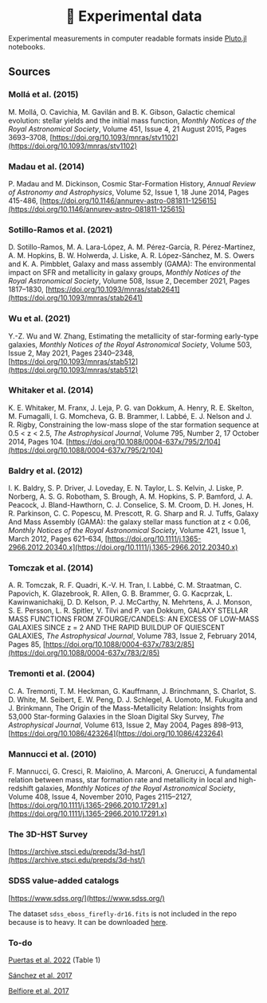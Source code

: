<div align="center">
    <h1>🔭 Experimental data</h1>
</div>

Experimental measurements in computer readable formats inside [Pluto.jl](https://github.com/fonsp/Pluto.jl) notebooks.

## Sources

### Mollá et al. (2015)

M. Mollá, O. Cavichia, M. Gavilán and B. K. Gibson, Galactic chemical evolution: stellar yields and the initial mass function, _Monthly Notices of the Royal Astronomical Society_, Volume 451, Issue 4, 21 August 2015, Pages 3693–3708, [https://doi.org/10.1093/mnras/stv1102](https://doi.org/10.1093/mnras/stv1102)

### Madau et al. (2014)

P. Madau and M. Dickinson, Cosmic Star-Formation History, _Annual Review of Astronomy and Astrophysics_, Volume 52, Issue 1, 18 June 2014, Pages 415-486, [https://doi.org/10.1146/annurev-astro-081811-125615](https://doi.org/10.1146/annurev-astro-081811-125615)

### Sotillo-Ramos et al. (2021)

D. Sotillo-Ramos, M. A. Lara-López, A. M. Pérez-García, R. Pérez-Martínez, A. M. Hopkins, B. W. Holwerda, J. Liske, A. R. López-Sánchez, M. S. Owers and K. A. Pimbblet, Galaxy and mass assembly (GAMA): The environmental impact on SFR and metallicity in galaxy groups, _Monthly Notices of the Royal Astronomical Society_, Volume 508, Issue 2, December 2021, Pages 1817–1830, [https://doi.org/10.1093/mnras/stab2641](https://doi.org/10.1093/mnras/stab2641)

### Wu et al. (2021)

Y.-Z. Wu and W. Zhang, Estimating the metallicity of star-forming early-type galaxies, _Monthly Notices of the Royal Astronomical Society_, Volume 503, Issue 2, May 2021, Pages 2340–2348, [https://doi.org/10.1093/mnras/stab512](https://doi.org/10.1093/mnras/stab512)

### Whitaker et al. (2014)

K. E. Whitaker, M. Franx, J. Leja, P. G. van Dokkum, A. Henry, R. E. Skelton, M. Fumagalli, I. G. Momcheva, G. B. Brammer, I. Labbé, E. J. Nelson and J. R. Rigby, Constraining the low-mass slope of the star formation sequence at 0.5 < z < 2.5, _The Astrophysical Journal_, Volume 795, Number 2, 17 October 2014, Pages 104. [https://doi.org/10.1088/0004-637x/795/2/104](https://doi.org/10.1088/0004-637x/795/2/104)

### Baldry et al. (2012)

I. K. Baldry, S. P. Driver, J. Loveday, E. N. Taylor, L. S. Kelvin, J. Liske, P. Norberg, A. S. G. Robotham, S. Brough, A. M. Hopkins, S. P. Bamford, J. A. Peacock, J. Bland-Hawthorn, C. J. Conselice, S. M. Croom, D. H. Jones, H. R. Parkinson, C. C. Popescu, M. Prescott, R. G. Sharp and R. J. Tuffs, Galaxy And Mass Assembly (GAMA): the galaxy stellar mass function at z < 0.06, _Monthly Notices of the Royal Astronomical Society_, Volume 421, Issue 1, March 2012, Pages 621–634, [https://doi.org/10.1111/j.1365-2966.2012.20340.x](https://doi.org/10.1111/j.1365-2966.2012.20340.x)

### Tomczak et al. (2014)

A. R. Tomczak, R. F. Quadri, K.-V. H. Tran, I. Labbé, C. M. Straatman, C. Papovich, K. Glazebrook, R. Allen, G. B. Brammer, G. G. Kacprzak, L. Kawinwanichakij, D. D. Kelson, P. J. McCarthy, N. Mehrtens, A. J. Monson, S. E. Persson, L. R. Spitler, V. Tilvi and P. van Dokkum, GALAXY STELLAR MASS FUNCTIONS FROM ZFOURGE/CANDELS: AN EXCESS OF LOW-MASS GALAXIES SINCE z = 2 AND THE RAPID BUILDUP OF QUIESCENT GALAXIES, _The Astrophysical Journal_, Volume 783, Issue 2, February 2014, Pages 85, [https://doi.org/10.1088/0004-637x/783/2/85](https://doi.org/10.1088/0004-637x/783/2/85)

### Tremonti et al. (2004)

C. A. Tremonti, T. M. Heckman, G. Kauffmann, J. Brinchmann, S. Charlot, S. D. White, M. Seibert, E. W. Peng, D. J. Schlegel, A. Uomoto, M. Fukugita and J. Brinkmann, The Origin of the Mass-Metallicity Relation: Insights from 53,000 Star-forming Galaxies in the Sloan Digital Sky Survey, _The Astrophysical Journal_, Volume 613, Issue 2, May 2004, Pages 898–913, [https://doi.org/10.1086/423264](https://doi.org/10.1086/423264)

### Mannucci et al. (2010)

F. Mannucci, G. Cresci, R. Maiolino, A. Marconi, A. Gnerucci, A fundamental relation between mass, star formation rate and metallicity in local and high-redshift galaxies, _Monthly Notices of the Royal Astronomical Society_, Volume 408, Issue 4, November 2010, Pages 2115–2127, [https://doi.org/10.1111/j.1365-2966.2010.17291.x](https://doi.org/10.1111/j.1365-2966.2010.17291.x)

### The 3D-HST Survey

[https://archive.stsci.edu/prepds/3d-hst/](https://archive.stsci.edu/prepds/3d-hst/)

### SDSS value-added catalogs

[https://www.sdss.org/](https://www.sdss.org/)

The dataset `sdss_eboss_firefly-dr16.fits` is not included in the repo because is to heavy. It can be downloaded [here](https://data.sdss.org/sas/dr16/eboss/spectro/firefly/v1_1_1/sdss_eboss_firefly-dr16.fits).

### To-do

[Puertas et al. 2022](https://arxiv.org/abs/2205.01203) (Table 1)

[Sánchez et al. 2017](https://doi.org/10.1093/mnras/stx808)

[Belfiore et al. 2017](https://doi.org/10.1093/mnras/stx789)
